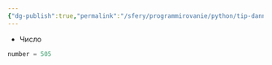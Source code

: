 ```yaml
---
{"dg-publish":true,"permalink":"/sfery/programmirovanie/python/tip-dannyh-integer/","tags":["Программирование"]}
---
```


- Число
```python
number = 505 
```